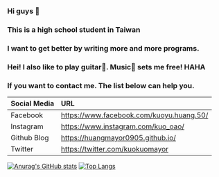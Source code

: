### Hi guys 👋

### This is a high school student in Taiwan

### I want to get better by writing more and more programs.

### Hei! I also like to play guitar🎸. Music🎵 sets me free! HAHA

### If you want to contact me. The list below can help you.

| Social Media | URL                                      |
|:------------ |:---------------------------------------- |
| Facebook     | https://www.facebook.com/kuoyu.huang.50/ |
| Instagram    | https://www.instagram.com/kuo_oao/       |
| Github Blog  | https://huangmayor0905.github.io/        |
| Twitter      | https://twitter.com/kuokuomayor          |

[![Anurag's GitHub stats](https://github-readme-stats.vercel.app/api?username=huangmayor0905&show_icons=true&theme=radical)](https://github.com/anuraghazra/github-readme-stats)
[![Top Langs](https://github-readme-stats.vercel.app/api/top-langs/?username=huangmayor0905&hide=javascript,html,css&layout=compact)](https://github.com/anuraghazra/github-readme-stats)
